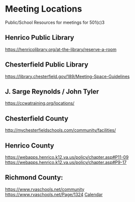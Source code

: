 # Meeting Locations

Public/School Resources for meetings for 501(c)3

## Henrico Public Library
https://henricolibrary.org/at-the-library/reserve-a-room

## Chesterfield Public Library
https://library.chesterfield.gov/189/Meeting-Space-Guidelines

## J. Sarge Reynolds / John Tyler
https://ccwatraining.org/locations/

## Chesterfield County
http://mychesterfieldschools.com/community/facilities/
 
## Henrico County
https://webapps.henrico.k12.va.us/policy/chapter.asp#P11-09
https://webapps.henrico.k12.va.us/policy/chapter.asp#P9-17  

## Richmond County:
https://www.rvaschools.net/community
https://www.rvaschools.net/Page/1324
[Calendar](https://www.communityuse.com/SOA.NET/Controllers/PageController.aspx?productid=MC&pageid=CalendarMonth)

<!--stackedit_data:
eyJoaXN0b3J5IjpbLTg5OTc0MjIxNiwtODk5NzQyMjE2XX0=
-->